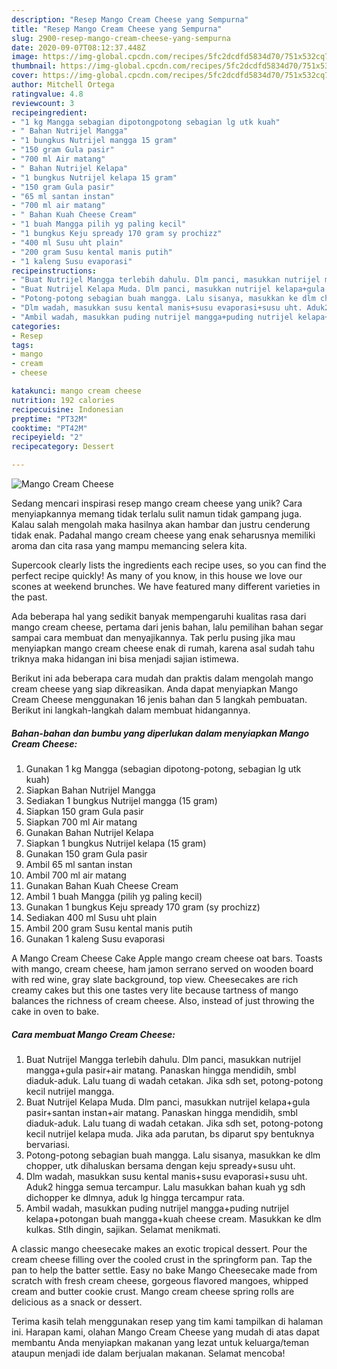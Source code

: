 ```yaml
---
description: "Resep Mango Cream Cheese yang Sempurna"
title: "Resep Mango Cream Cheese yang Sempurna"
slug: 2900-resep-mango-cream-cheese-yang-sempurna
date: 2020-09-07T08:12:37.448Z
image: https://img-global.cpcdn.com/recipes/5fc2dcdfd5834d70/751x532cq70/mango-cream-cheese-foto-resep-utama.jpg
thumbnail: https://img-global.cpcdn.com/recipes/5fc2dcdfd5834d70/751x532cq70/mango-cream-cheese-foto-resep-utama.jpg
cover: https://img-global.cpcdn.com/recipes/5fc2dcdfd5834d70/751x532cq70/mango-cream-cheese-foto-resep-utama.jpg
author: Mitchell Ortega
ratingvalue: 4.8
reviewcount: 3
recipeingredient:
- "1 kg Mangga sebagian dipotongpotong sebagian lg utk kuah"
- " Bahan Nutrijel Mangga"
- "1 bungkus Nutrijel mangga 15 gram"
- "150 gram Gula pasir"
- "700 ml Air matang"
- " Bahan Nutrijel Kelapa"
- "1 bungkus Nutrijel kelapa 15 gram"
- "150 gram Gula pasir"
- "65 ml santan instan"
- "700 ml air matang"
- " Bahan Kuah Cheese Cream"
- "1 buah Mangga pilih yg paling kecil"
- "1 bungkus Keju spready 170 gram sy prochizz"
- "400 ml Susu uht plain"
- "200 gram Susu kental manis putih"
- "1 kaleng Susu evaporasi"
recipeinstructions:
- "Buat Nutrijel Mangga terlebih dahulu. Dlm panci, masukkan nutrijel mangga+gula pasir+air matang. Panaskan hingga mendidih, smbl diaduk-aduk. Lalu tuang di wadah cetakan. Jika sdh set, potong-potong kecil nutrijel mangga."
- "Buat Nutrijel Kelapa Muda. Dlm panci, masukkan nutrijel kelapa+gula pasir+santan instan+air matang. Panaskan hingga mendidih, smbl diaduk-aduk. Lalu tuang di wadah cetakan. Jika sdh set, potong-potong kecil nutrijel kelapa muda. Jika ada parutan, bs diparut spy bentuknya bervariasi."
- "Potong-potong sebagian buah mangga. Lalu sisanya, masukkan ke dlm chopper, utk dihaluskan bersama dengan keju spready+susu uht."
- "Dlm wadah, masukkan susu kental manis+susu evaporasi+susu uht. Aduk2 hingga semua tercampur. Lalu masukkan bahan kuah yg sdh dichopper ke dlmnya, aduk lg hingga tercampur rata."
- "Ambil wadah, masukkan puding nutrijel mangga+puding nutrijel kelapa+potongan buah mangga+kuah cheese cream. Masukkan ke dlm kulkas. Stlh dingin, sajikan. Selamat menikmati."
categories:
- Resep
tags:
- mango
- cream
- cheese

katakunci: mango cream cheese 
nutrition: 192 calories
recipecuisine: Indonesian
preptime: "PT32M"
cooktime: "PT42M"
recipeyield: "2"
recipecategory: Dessert

---
```



![Mango Cream Cheese](https://img-global.cpcdn.com/recipes/5fc2dcdfd5834d70/751x532cq70/mango-cream-cheese-foto-resep-utama.jpg)

Sedang mencari inspirasi resep mango cream cheese yang unik? Cara menyiapkannya memang tidak terlalu sulit namun tidak gampang juga. Kalau salah mengolah maka hasilnya akan hambar dan justru cenderung tidak enak. Padahal mango cream cheese yang enak seharusnya memiliki aroma dan cita rasa yang mampu memancing selera kita.

Supercook clearly lists the ingredients each recipe uses, so you can find the perfect recipe quickly! As many of you know, in this house we love our scones at weekend brunches. We have featured many different varieties in the past.

Ada beberapa hal yang sedikit banyak mempengaruhi kualitas rasa dari mango cream cheese, pertama dari jenis bahan, lalu pemilihan bahan segar sampai cara membuat dan menyajikannya. Tak perlu pusing jika mau menyiapkan mango cream cheese enak di rumah, karena asal sudah tahu triknya maka hidangan ini bisa menjadi sajian istimewa.


Berikut ini ada beberapa cara mudah dan praktis dalam mengolah mango cream cheese yang siap dikreasikan. Anda dapat menyiapkan Mango Cream Cheese menggunakan 16 jenis bahan dan 5 langkah pembuatan. Berikut ini langkah-langkah dalam membuat hidangannya.

<!--inarticleads1-->

##### Bahan-bahan dan bumbu yang diperlukan dalam menyiapkan Mango Cream Cheese:

1. Gunakan 1 kg Mangga (sebagian dipotong-potong, sebagian lg utk kuah)
1. Siapkan  Bahan Nutrijel Mangga
1. Sediakan 1 bungkus Nutrijel mangga (15 gram)
1. Siapkan 150 gram Gula pasir
1. Siapkan 700 ml Air matang
1. Gunakan  Bahan Nutrijel Kelapa
1. Siapkan 1 bungkus Nutrijel kelapa (15 gram)
1. Gunakan 150 gram Gula pasir
1. Ambil 65 ml santan instan
1. Ambil 700 ml air matang
1. Gunakan  Bahan Kuah Cheese Cream
1. Ambil 1 buah Mangga (pilih yg paling kecil)
1. Gunakan 1 bungkus Keju spready 170 gram (sy prochizz)
1. Sediakan 400 ml Susu uht plain
1. Ambil 200 gram Susu kental manis putih
1. Gunakan 1 kaleng Susu evaporasi


A Mango Cream Cheese Cake Apple mango cream cheese oat bars. Toasts with mango, cream cheese, ham jamon serrano served on wooden board with red wine, gray slate background, top view. Cheesecakes are rich creamy cakes but this one tastes very lite because tartness of mango balances the richness of cream cheese. Also, instead of just throwing the cake in oven to bake. 

<!--inarticleads2-->

##### Cara membuat Mango Cream Cheese:

1. Buat Nutrijel Mangga terlebih dahulu. Dlm panci, masukkan nutrijel mangga+gula pasir+air matang. Panaskan hingga mendidih, smbl diaduk-aduk. Lalu tuang di wadah cetakan. Jika sdh set, potong-potong kecil nutrijel mangga.
1. Buat Nutrijel Kelapa Muda. Dlm panci, masukkan nutrijel kelapa+gula pasir+santan instan+air matang. Panaskan hingga mendidih, smbl diaduk-aduk. Lalu tuang di wadah cetakan. Jika sdh set, potong-potong kecil nutrijel kelapa muda. Jika ada parutan, bs diparut spy bentuknya bervariasi.
1. Potong-potong sebagian buah mangga. Lalu sisanya, masukkan ke dlm chopper, utk dihaluskan bersama dengan keju spready+susu uht.
1. Dlm wadah, masukkan susu kental manis+susu evaporasi+susu uht. Aduk2 hingga semua tercampur. Lalu masukkan bahan kuah yg sdh dichopper ke dlmnya, aduk lg hingga tercampur rata.
1. Ambil wadah, masukkan puding nutrijel mangga+puding nutrijel kelapa+potongan buah mangga+kuah cheese cream. Masukkan ke dlm kulkas. Stlh dingin, sajikan. Selamat menikmati.


A classic mango cheesecake makes an exotic tropical dessert. Pour the cream cheese filling over the cooled crust in the springform pan. Tap the pan to help the batter settle. Easy no bake Mango Cheesecake made from scratch with fresh cream cheese, gorgeous flavored mangoes, whipped cream and butter cookie crust. Mango cream cheese spring rolls are delicious as a snack or dessert. 

Terima kasih telah menggunakan resep yang tim kami tampilkan di halaman ini. Harapan kami, olahan Mango Cream Cheese yang mudah di atas dapat membantu Anda menyiapkan makanan yang lezat untuk keluarga/teman ataupun menjadi ide dalam berjualan makanan. Selamat mencoba!
